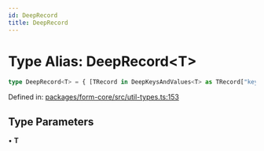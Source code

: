 ```yaml
---
id: DeepRecord
title: DeepRecord
---
```


<!-- DO NOT EDIT: this page is autogenerated from the type comments -->

# Type Alias: DeepRecord\<T\>

```ts
type DeepRecord<T> = { [TRecord in DeepKeysAndValues<T> as TRecord["key"]]: TRecord["value"] };
```

Defined in: [packages/form-core/src/util-types.ts:153](https://github.com/Pascalmh/tanstack-form/blob/main/packages/form-core/src/util-types.ts#L153)

## Type Parameters

• **T**
